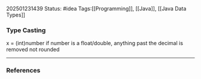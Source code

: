 202501231439
Status: #idea
Tags:[[Programming]], [[Java]], [[Java Data Types]]

### Type Casting

x = (int)number
if number is a float/double, anything past the decimal is removed not rounded

---
### References